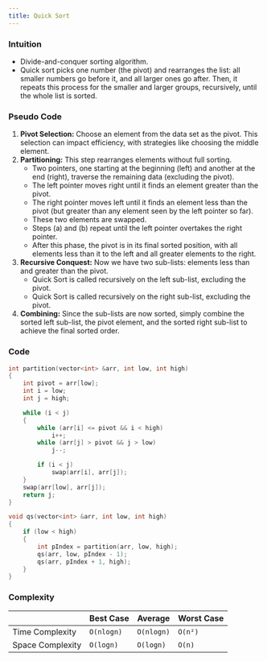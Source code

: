```yaml
---
title: Quick Sort
---
```


### Intuition

- Divide-and-conquer sorting algorithm.
- Quick sort picks one number (the pivot) and rearranges the list: all smaller numbers go before it, and all larger ones go after. Then, it repeats this process for the smaller and larger groups, recursively, until the whole list is sorted.

### Pseudo Code

1. **Pivot Selection:** Choose an element from the data set as the pivot. This selection can impact efficiency, with strategies like choosing the middle element.
2. **Partitioning:** This step rearranges elements without full sorting.
   - Two pointers, one starting at the beginning (left) and another at the end (right), traverse the remaining data (excluding the pivot).
   - The left pointer moves right until it finds an element greater than the pivot.
   - The right pointer moves left until it finds an element less than the pivot (but greater than any element seen by the left pointer so far).
   - These two elements are swapped.
   - Steps (a) and (b) repeat until the left pointer overtakes the right pointer.
   - After this phase, the pivot is in its final sorted position, with all elements less than it to the left and all greater elements to the right.
3. **Recursive Conquest:** Now we have two sub-lists: elements less than and greater than the pivot.
   - Quick Sort is called recursively on the left sub-list, excluding the pivot.
   - Quick Sort is called recursively on the right sub-list, excluding the pivot.
4. **Combining:** Since the sub-lists are now sorted, simply combine the sorted left sub-list, the pivot element, and the sorted right sub-list to achieve the final sorted order.

### Code

```cpp title="Quick Sort"
int partition(vector<int> &arr, int low, int high)
{
	int pivot = arr[low];
	int i = low;
	int j = high;

	while (i < j)
	{
		while (arr[i] <= pivot && i < high)
			i++;
		while (arr[j] > pivot && j > low)
			j--;

		if (i < j)
			swap(arr[i], arr[j]);
	}
	swap(arr[low], arr[j]);
	return j;
}

void qs(vector<int> &arr, int low, int high)
{
	if (low < high)
	{
		int pIndex = partition(arr, low, high);
		qs(arr, low, pIndex - 1);
		qs(arr, pIndex + 1, high);
	}
}
```

### Complexity

|                  | Best Case  | Average    | Worst Case |
| ---------------- | ---------- | ---------- | ---------- |
| Time Complexity  | `O(nlogn)` | `O(nlogn)` | `O(n²)`    |
| Space Complexity | `O(logn)`  | `O(logn)`  | `O(n)`     |

